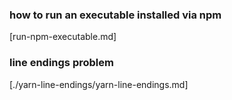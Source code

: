 
### how to run an executable installed via npm

[run-npm-executable.md]

### line endings problem

[./yarn-line-endings/yarn-line-endings.md]